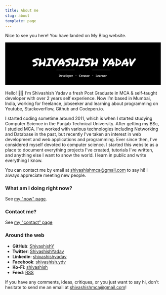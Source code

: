 ```yaml
---
title: About me
slug: about
template: page
---
```


Nice to see you here! You have landed on My Blog website.

![Me](../images/shiva3.png)

Hello! 👋🏽 I’m Shivashish Yadav a fresh Post Graduate in MCA & self-taught developer with over 2 years self experience. Now I’m based in Mumbai, India, working for freelance, jobseeker and learning about programming on Youtube, Stackoverflow, Github and Codepen.io.

I started coding sometime around 2011, which is when I started studying Computer Science in the Punjab Technical University. After getting my BSc, I studied MCA. I've worked with various technologies including Networking and Database in the past, but recently I've taken an interest in web development and web applications and programming. Ever since then, I've considered myself devoted to computer science.
I started this website as a place to document everything projects I've created, tutorials I've written, and anything else I want to show the world. I learn in public and write everything I know.

You can contact me by email at shivashishmca@gmail.com to say hi! I always appreciate meeting new people.

### What am I doing right now?

See [my "now" page](https://shivas.gtsb.io/now).

### Contact me?

See [my "contact" page](https://shivas.gtsb.io/contact)

### Around the web

-   **GitHub**: [ShivashishY](https://github.com/ShivashishY)
-   **Twitter**: [ShivashishYadav](https://twitter.com/ShivashishYadav)
-   **Linkedin**: [shivashishyadav](https://www.linkedin.com/in/shivashishyadav/)
-   **Facebook**: [shivashish.ydv](https://www.facebook.com/shivashish.ydv/)
-   **Ko-Fi**: [shivashish](https://ko-fi.com/shivashish)
-   **Feed**: [RSS](https://shivas.gtsb.io/rss.xml)

If you have any comments, ideas, critiques, or you just want to say hi, don't hesitate to send me an email at [shivashishmca@gmail.com](mailto:shivashishmca@gmail.com)!